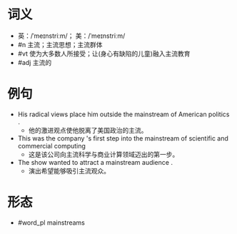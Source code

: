 # 词义
- 英：/ˈmeɪnstriːm/； 美：/ˈmeɪnstriːm/
- #n 主流；主流思想；主流群体
- #vt 使为大多数人所接受；让(身心有缺陷的儿童)融入主流教育
- #adj 主流的
# 例句
- His radical views place him outside the mainstream of American politics .
	- 他的激进观点使他脱离了美国政治的主流。
- This was the company 's first step into the mainstream of scientific and commercial computing
	- 这是该公司向主流科学与商业计算领域迈出的第一步。
- The show wanted to attract a mainstream audience .
	- 演出希望能够吸引主流观众。
# 形态
- #word_pl mainstreams
